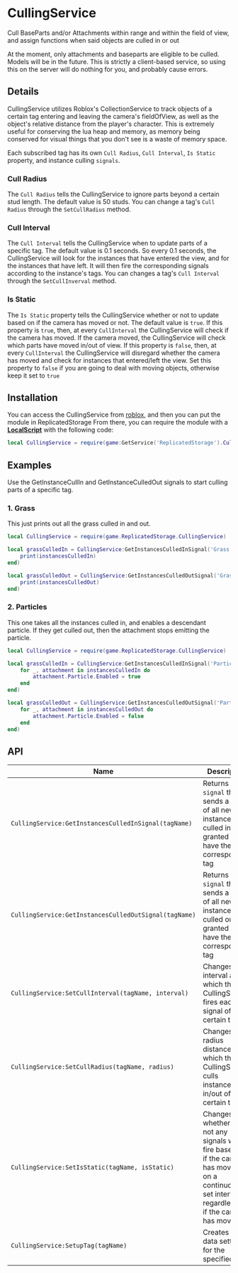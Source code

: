 # CullingService
Cull BaseParts and/or Attachments within range and within the field of view, and assign functions when said objects are culled in or out

At the moment, only attachments and baseparts are eligible to be culled. Models will be in the future.
This is strictly a client-based service, so using this on the server will do nothing for you, and probably cause errors.

## Details
CullingService utilizes Roblox's CollectionService to track objects of a certain tag entering and leaving the camera's fieldOfView, as well as the object's relative distance from the player's character. This is extremely useful for conserving the lua heap and memory, as memory being conserved for visual things that you don't see is a waste of memory space.

Each subscribed tag has its own `Cull Radius`, `Cull Interval`, `Is Static` property, and instance culling `signals`.

### **Cull Radius**

The `Cull Radius` tells the CullingService to ignore parts beyond a certain stud length. The default value is 50 studs. 
You can change a tag's `Cull Radius` through the `SetCullRadius` method.

### **Cull Interval**

The `Cull Interval` tells the CullingService when to update parts of a specific tag. The default value is 0.1 seconds. So every 0.1 seconds, the CullingService will look for the instances that have entered the view, and for the instances that have left. It will then fire the corresponding signals according to the instance's tags.
You can changes a tag's `Cull Interval` through the `SetCullInverval` method.

### **Is Static**

The `Is Static` property tells the CullingService whether or not to update based on if the camera has moved or not. The default value is `true`.
If this property is `true`, then, at every `CullInterval` the CullingService will check if the camera has moved. If the camera moved, the CullingService will check which parts have moved in/out of view.
If this property is `false`, then, at every `CullInterval` the CullingService will disregard whether the camera has moved and check for instances that entered/left the view.
Set this property to `false` if you are going to deal with moving objects, otherwise keep it set to `true`

## Installation
You can access the CullingService from [roblox](https://www.roblox.com/library/12498403225/CullingService-Module), and then you can put the module in ReplicatedStorage
From there, you can require the module with a **[LocalScript](https://create.roblox.com/docs/reference/engine/classes/LocalScript)** with the following code:

```lua
local CullingService = require(game:GetService('ReplicatedStorage').CullingService)
```

## Examples
Use the GetInstanceCullIn and GetInstanceCulledOut signals to start culling parts of a specific tag.

### 1. Grass

This just prints out all the grass culled in and out.

```lua
local CullingService = require(game.ReplicatedStorage.CullingService)

local grassCulledIn = CullingService:GetInstancesCulledInSignal('Grass'):Connect(function(instancesCulledIn)
    print(instancesCulledIn)
end)

local grassCulledOut = CullingService:GetInstancesCulledOutSignal('Grass'):Connect(function(instancesCulledOut)
    print(instancesCulledOut)
end)

```
### 2. Particles

This one takes all the instances culled in, and enables a descendant particle. If they get culled out, then the attachment stops emitting the particle.

```lua
local CullingService = require(game.ReplicatedStorage.CullingService)

local grassCulledIn = CullingService:GetInstancesCulledInSignal('Particle'):Connect(function(instancesCulledIn)
    for _, attachment in instancesCulledIn do
        attachment.Particle.Enabled = true
    end
end)

local grassCulledOut = CullingService:GetInstancesCulledOutSignal('Particle'):Connect(function(instancesCulledOut)
    for _, attachment in instancesCulledOut do
        attachment.Particle.Enabled = false
    end
end)
```

## API

| Name | Description |
| ----- | ---------- |
| `CullingService:GetInstancesCulledInSignal(tagName)` | Returns a `signal` that sends a table of all new instances culled in, granted they have the corresponding tag |
| `CullingService:GetInstancesCulledOutSignal(tagName)` | Returns a `signal` that sends a table of all new instances culled out, granted they have the corresponding tag |
| `CullingService:SetCullInterval(tagName, interval)` | Changes the interval at which the CullingService fires each signal of a certain tag |
| `CullingService:SetCullRadius(tagName, radius)` | Changes the radius distance at which the CullingService culls instances in/out of a certain tag |
| `CullingService:SetIsStatic(tagName, isStatic)` | Changes whether or not any signals will fire based on if the camera has moved, or on a continuous set interval regardless of if the camera has moved |
| `CullingService:SetupTag(tagName)` | Creates new data settings for the specified tag |